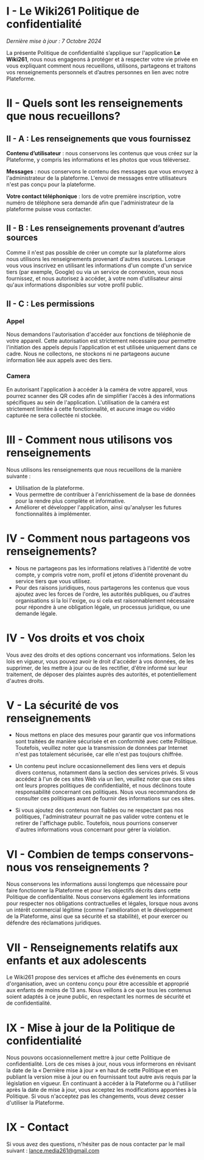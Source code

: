 # I - Le Wiki261 Politique de confidentialité 
*Dernière mise à jour : 7 Octobre 2024*

La présente Politique de confidentialité s’applique sur l'application **Le Wiki261**, nous nous engageons à protéger et à respecter votre vie privée en vous expliquant comment nous recueillons, utilisons, partageons et traitons vos renseignements personnels et d’autres personnes en lien avec notre Plateforme.

# II - Quels sont les renseignements que nous recueillons?

## II - A : Les renseignements que vous fournissez
**Contenu d’utilisateur** : nous conservons les contenus que vous créez sur la Plateforme, y compris les informations et les photos que vous téléversez.
    
**Messages** :  nous conservons le contenu des messages que vous envoyez à l'administrateur de la plateforme. L'envoi de messages entre utilisateurs n'est pas conçu pour la plateforme.

**Votre contact téléphonique** : lors de votre première inscription, votre numéro de téléphone sera demandé afin que l'administrateur de la plateforme puisse vous contacter.

## II - B : Les renseignements provenant d’autres sources
Comme il n'est pas possible de créer un compte sur la plateforme alors nous utilisons les renseignements provenant d'autres sources. Lorsque vous vous inscrivez en utilisant les informations d'un compte d'un service tiers (par exemple, Google) ou via un service de connexion, vous nous fournissez, et nous autorisez à accéder, à votre nom d'utilisateur ainsi qu'aux informations disponibles sur votre profil public.

## II - C : Les permissions

### Appel
Nous demandons l'autorisation d'accéder aux fonctions de téléphonie de votre appareil. Cette autorisation est strictement nécessaire pour permettre l'initiation des appels depuis l'application et est utilisée uniquement dans ce cadre. Nous ne collectons, ne stockons ni ne partageons aucune information liée aux appels avec des tiers.

### Camera
En autorisant l'application à accéder à la caméra de votre appareil, vous pourrez scanner des QR codes afin de simplifier l'accès à des informations spécifiques au sein de l'application. L'utilisation de la caméra est strictement limitée à cette fonctionnalité, et aucune image ou vidéo capturée ne sera collectée ni stockée.

# III - Comment nous utilisons vos renseignements
Nous utilisons les renseignements que nous recueillons de la manière suivante :
- Utilisation de la plateforme.
- Vous permettre de contribuer à l'enrichissement de la base de données pour la rendre plus complète et informative.
- Améliorer et développer l'application, ainsi qu'analyser les futures fonctionnalités à implémenter.

# IV - Comment nous partageons vos renseignements?
- Nous ne partageons pas les informations relatives à l'identité de votre compte, y compris votre nom, profil et jetons d'identité provenant du service tiers que vous utilisez.
- Pour des raisons juridiques, nous partagerons les contenus que vous ajoutez avec les forces de l'ordre, les autorités publiques, ou d'autres organisations si la loi l'exige, ou si cela est raisonnablement nécessaire pour répondre à une obligation légale, un processus juridique, ou une demande légale.

# IV - Vos droits et vos choix
Vous avez des droits et des options concernant vos informations. Selon les lois en vigueur, vous pouvez avoir le droit d'accéder à vos données, de les supprimer, de les mettre à jour ou de les rectifier, d'être informé sur leur traitement, de déposer des plaintes auprès des autorités, et potentiellement d'autres droits.

# V - La sécurité de vos renseignements
- Nous mettons en place des mesures pour garantir que vos informations sont traitées de manière sécurisée et en conformité avec cette Politique. Toutefois, veuillez noter que la transmission de données par Internet n'est pas totalement sécurisée, car elle n'est pas toujours chiffrée.

- Un contenu peut inclure occasionnellement des liens vers et depuis divers contenus, notamment dans la section des services privés. Si vous accédez à l'un de ces sites Web via un lien, veuillez noter que ces sites ont leurs propres politiques de confidentialité, et nous déclinons toute responsabilité concernant ces politiques. Nous vous recommandons de consulter ces politiques avant de fournir des informations sur ces sites.

- Si vous ajoutez des contenus non fiables ou ne respectant pas nos politiques, l'administrateur pourrait ne pas valider votre contenu et le retirer de l'affichage public. Toutefois, nous pourrions conserver d'autres informations vous concernant pour gérer la violation.

# VI - Combien de temps conservons-nous vos renseignements ?
Nous conservons les informations aussi longtemps que nécessaire pour faire fonctionner la Plateforme et pour les objectifs décrits dans cette Politique de confidentialité. Nous conservons également les informations pour respecter nos obligations contractuelles et légales, lorsque nous avons un intérêt commercial légitime (comme l'amélioration et le développement de la Plateforme, ainsi que sa sécurité et sa stabilité), et pour exercer ou défendre des réclamations juridiques.

# VII - Renseignements relatifs aux enfants et aux adolescents
Le Wiki261 propose des services et affiche des événements en cours d'organisation, avec un contenu conçu pour être accessible et approprié aux enfants de moins de 13 ans. Nous veillons à ce que tous les contenus soient adaptés à ce jeune public, en respectant les normes de sécurité et de confidentialité.


# IX - Mise à jour de la Politique de confidentialité
Nous pouvons occasionnellement mettre à jour cette Politique de confidentialité. Lors de ces mises à jour, nous vous informerons en révisant la date de la « Dernière mise à jour » en haut de cette Politique et en publiant la version mise à jour ou en fournissant tout autre avis requis par la législation en vigueur. En continuant à accéder à la Plateforme ou à l'utiliser après la date de mise à jour, vous acceptez les modifications apportées à la Politique. Si vous n'acceptez pas les changements, vous devez cesser d'utiliser la Plateforme.

# IX - Contact
Si vous avez des questions, n'hésiter pas de nous contacter par le mail suivant : lance.media261@gmail.com
